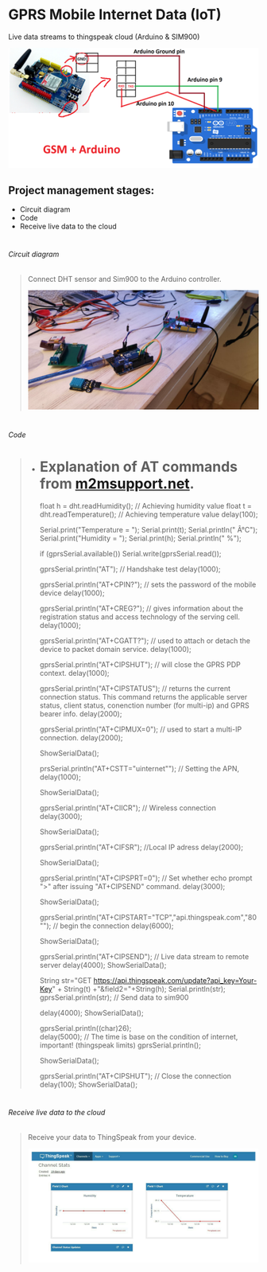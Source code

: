# GPRS Mobile Internet Data (IoT)
Live data streams to thingspeak cloud (Arduino & SIM900)

![title](/images/Circuit_Diagram.PNG)

## Project management stages:

- Circuit diagram
- Code
- Receive live data to the cloud

# 
###### Circuit diagram
> Connect DHT sensor and Sim900 to the Arduino controller.
> 
>  
> ![title](/images/arduinoSim900.PNG)

#
###### Code
> * # Explanation of AT commands from [m2msupport.net](https://m2msupport.net/m2msupport/atcipsprt-set-prompt-of-when-module-sends-data/).   
>    
>       
>       
>      float h = dht.readHumidity();			// Achieving humidity value
>      float t = dht.readTemperature(); 		// Achieving temperature value
>      delay(100);   
>         
>      Serial.print("Temperature = ");
>      Serial.print(t);
>      Serial.println(" Â°C");
>      Serial.print("Humidity = ");
>      Serial.print(h);
>      Serial.println(" %");    
>      
>   
>  
>      if (gprsSerial.available())
>        Serial.write(gprsSerial.read());
>     
>      gprsSerial.println("AT");				// Handshake test
>      delay(1000);
>     
>      gprsSerial.println("AT+CPIN?");		// sets the password of the mobile device
>      delay(1000);
>     
>      gprsSerial.println("AT+CREG?");		// gives information about the registration status and access technology of the serving cell.
>      delay(1000);
>     
>      gprsSerial.println("AT+CGATT?");		// used to attach or detach the device to packet domain service.
>      delay(1000);
>     
>      gprsSerial.println("AT+CIPSHUT");		// will close the GPRS PDP context.
>      delay(1000);
>     
>      gprsSerial.println("AT+CIPSTATUS");	// returns the current connection status. This command returns the applicable server status, client status, conenction number (for multi-ip) and GPRS bearer info.
>      delay(2000);
>     
>      gprsSerial.println("AT+CIPMUX=0");	// used to start a multi-IP connection.
>      delay(2000);
>   
>      ShowSerialData();
>   
>     prsSerial.println("AT+CSTT=\"uinternet\"");	// Setting the APN,
>      delay(1000);
>     
>      ShowSerialData();
>     
>      gprsSerial.println("AT+CIICR");	// Wireless connection
>      delay(3000);
>     
>      ShowSerialData();
>     
>      gprsSerial.println("AT+CIFSR");	//Local IP adress
>      delay(2000);
>     
>      ShowSerialData();
>     
>      gprsSerial.println("AT+CIPSPRT=0");	// Set whether echo prompt ">" after issuing "AT+CIPSEND" command.
>      delay(3000);
>     
>      ShowSerialData();
>   
>      gprsSerial.println("AT+CIPSTART=\"TCP\",\"api.thingspeak.com\",\"80\"");	// begin the connection
>      delay(6000);
>     
>      ShowSerialData();
>     
>      gprsSerial.println("AT+CIPSEND");	// Live data stream to remote server
>      delay(4000);
>      ShowSerialData();
>      
>      String str="GET https://api.thingspeak.com/update?api_key=Your-Key" + String(t) +"&field2="+String(h);
>      Serial.println(str);
>      gprsSerial.println(str);	// Send data to sim900
>      
>      delay(4000);
>      ShowSerialData();
>     
>      gprsSerial.println((char)26);	
>      delay(5000);	// The time is base on the condition of internet, important! (thingspeak limits)
>      gprsSerial.println();
>     
>      ShowSerialData();
>     
>      gprsSerial.println("AT+CIPSHUT");	// Close the connection
>      delay(100);
>      ShowSerialData(); 
>      
>

# 
###### Receive live data to the cloud
> Receive your data to ThingSpeak from your device.
> 
>  
> ![title](/images/ThingSpeak_Cloud.PNG)
